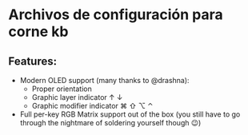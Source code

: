 # Archivos de configuración para corne kb

## Features:

* Modern OLED support (many thanks to @drashna):
  * Proper orientation
  * Graphic layer indicator ↑ ↓
  * Graphic modifier indicator ⌘ ⇧ ⌥  ⌃
* Full per-key RGB Matrix support out of the box (you still have to go through the nightmare of soldering yourself though 😉)

